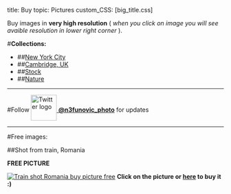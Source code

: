 title: Buy
topic: Pictures
custom_CSS: [big_title.css]

<script type="text/javascript" src="https://gumroad.com/js/gumroad.js"></script>

Buy images in **very high resolution** ( *when you click on image you will see avaible resolution in lower right corner* ).

#**Collections:**

* ##[New York City](/pictures/nyc/)
* ##[Cambridge, UK](/pictures/cambridge/)
* ##[Stock](/pictures/stock/)
* ##[Nature](/pictures/nature/)

---

[n3funovic_photo]: https://twitter.com/n3funovic_photo

#Follow [<img src="/static/images/twitter-bird-dark-bgs.png" alt="Twitter logo" height="60px" width="60px" style="vertical-align: -20px" >  **@n3funovic_photo**][n3funovic_photo] for updates

---

#Free images:

##Shot from train, Romania

**FREE PICTURE**

[train]: https://gumroad.com/l/xImae 'Buy: Shot from train, Romania'

[![Train shot Romania buy picture free](http://farm9.staticflickr.com/8399/8634665744_f65a6526c7_h.jpg)][train]
**Click on the picture or [**here**][train] to buy it :)**
